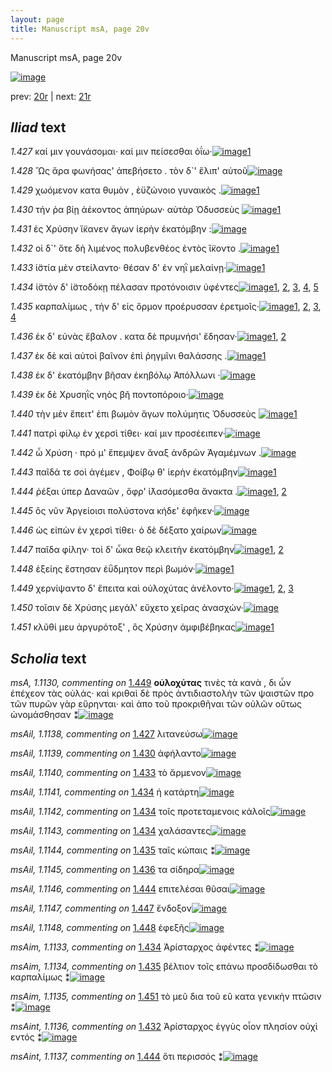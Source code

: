 ```yaml
---
layout: page
title: Manuscript msA, page 20v
---
```


Manuscript msA, page 20v

[![image](http://www.homermultitext.org/iipsrv?OBJ=IIP,1.0&FIF=/project/homer/pyramidal/deepzoom/hmt/vaimg/2017a/VA020VN_0522.tif&WID=100&CVT=JPEG)](http://www.homermultitext.org/ict2/?urn=urn:cite2:hmt:vaimg.2017a:VA020VN_0522)

prev:  [20r](../20r) | next:  [21r](../21r)

## *Iliad* text

*1.427* <a id="1.427"/> καί μιν γουνάσομαι· καί μιν πείσεσθαι ὀΐω·[![image](http://www.homermultitext.org/iipsrv?OBJ=IIP,1.0&FIF=/project/homer/pyramidal/deepzoom/hmt/vaimg/2017a/VA020VN_0522.tif&RGN=0.507,0.2156,0.329,0.0293&WID=1000&CVT=JPEG)](http://www.homermultitext.org/ict2/?urn=urn:cite2:hmt:vaimg.2017a:VA020VN_0522@0.507,0.2156,0.329,0.0293)[1](#msAil_1.1138)

*1.428* <a id="1.428"/> Ὣς ἄρα φωνήσας' ἀπεβήσετο . τὸν δ`' ἔλιπ' αὐτοῦ[![image](http://www.homermultitext.org/iipsrv?OBJ=IIP,1.0&FIF=/project/homer/pyramidal/deepzoom/hmt/vaimg/2017a/VA020VN_0522.tif&RGN=0.504,0.2359,0.344,0.0293&WID=1000&CVT=JPEG)](http://www.homermultitext.org/ict2/?urn=urn:cite2:hmt:vaimg.2017a:VA020VN_0522@0.504,0.2359,0.344,0.0293)

*1.429* <a id="1.429"/> χωόμενον κατα θυμὸν , ἐϋζώνοιο γυναικὸς .[![image](http://www.homermultitext.org/iipsrv?OBJ=IIP,1.0&FIF=/project/homer/pyramidal/deepzoom/hmt/vaimg/2017a/VA020VN_0522.tif&RGN=0.503,0.2562,0.344,0.0293&WID=1000&CVT=JPEG)](http://www.homermultitext.org/ict2/?urn=urn:cite2:hmt:vaimg.2017a:VA020VN_0522@0.503,0.2562,0.344,0.0293)[1](#msAim_1.1132)

*1.430* <a id="1.430"/> τήν ῥα βίῃ ἀέκοντος ἀπηύρων· αὐτὰρ Ὀδυσσεὺς 				[![image](http://www.homermultitext.org/iipsrv?OBJ=IIP,1.0&FIF=/project/homer/pyramidal/deepzoom/hmt/vaimg/2017a/VA020VN_0522.tif&RGN=0.51,0.269,0.367,0.0346&WID=1000&CVT=JPEG)](http://www.homermultitext.org/ict2/?urn=urn:cite2:hmt:vaimg.2017a:VA020VN_0522@0.51,0.269,0.367,0.0346)[1](#msAil_1.1139)

*1.431* <a id="1.431"/> ἐς Χρύσην ἵ̈κανεν ἄγων 					ἱερὴν ἑκατόμβην :[![image](http://www.homermultitext.org/iipsrv?OBJ=IIP,1.0&FIF=/project/homer/pyramidal/deepzoom/hmt/vaimg/2017a/VA020VN_0522.tif&RGN=0.509,0.2915,0.335,0.0316&WID=1000&CVT=JPEG)](http://www.homermultitext.org/ict2/?urn=urn:cite2:hmt:vaimg.2017a:VA020VN_0522@0.509,0.2915,0.335,0.0316)

*1.432* <a id="1.432"/> οἱ δ`' ὅτε δὴ λιμένος πολυβενθέος ἐντὸς ἵ̈κοντο .[![image](http://www.homermultitext.org/iipsrv?OBJ=IIP,1.0&FIF=/project/homer/pyramidal/deepzoom/hmt/vaimg/2017a/VA020VN_0522.tif&RGN=0.513,0.311,0.348,0.0316&WID=1000&CVT=JPEG)](http://www.homermultitext.org/ict2/?urn=urn:cite2:hmt:vaimg.2017a:VA020VN_0522@0.513,0.311,0.348,0.0316)[1](#msAint_1.1136)

*1.433* <a id="1.433"/> ἱ̈στία μὲν στείλαντο· θέσαν δ' ἐν νηῒ μελαίνῃ·[![image](http://www.homermultitext.org/iipsrv?OBJ=IIP,1.0&FIF=/project/homer/pyramidal/deepzoom/hmt/vaimg/2017a/VA020VN_0522.tif&RGN=0.51,0.3306,0.348,0.0316&WID=1000&CVT=JPEG)](http://www.homermultitext.org/ict2/?urn=urn:cite2:hmt:vaimg.2017a:VA020VN_0522@0.51,0.3306,0.348,0.0316)[1](#msAil_1.1140)

*1.434* <a id="1.434"/> ἱ̈στὸν δ' ἱ̈στοδόκῃ πέλασαν προτόνοισιν ὑφέντες[![image](http://www.homermultitext.org/iipsrv?OBJ=IIP,1.0&FIF=/project/homer/pyramidal/deepzoom/hmt/vaimg/2017a/VA020VN_0522.tif&RGN=0.512,0.3494,0.359,0.0338&WID=1000&CVT=JPEG)](http://www.homermultitext.org/ict2/?urn=urn:cite2:hmt:vaimg.2017a:VA020VN_0522@0.512,0.3494,0.359,0.0338)[1](#msAim_1.1133), [2](#msA_1.1122), [3](#msAil_1.1142), [4](#msAil_1.1141), [5](#msAil_1.1143)

*1.435* <a id="1.435"/> καρπαλίμως , τὴν δ' εἰς ὅρμον προέρυσσαν ἐρετμοῖς·[![image](http://www.homermultitext.org/iipsrv?OBJ=IIP,1.0&FIF=/project/homer/pyramidal/deepzoom/hmt/vaimg/2017a/VA020VN_0522.tif&RGN=0.513,0.3666,0.376,0.0338&WID=1000&CVT=JPEG)](http://www.homermultitext.org/ict2/?urn=urn:cite2:hmt:vaimg.2017a:VA020VN_0522@0.513,0.3666,0.376,0.0338)[1](#msA_1.1121), [2](#msAim_1.1134), [3](#msA_1.1123), [4](#msAil_1.1144)

*1.436* <a id="1.436"/> ἐκ δ' εὐνὰς ἔβαλον . κατα δὲ πρυμνήσι' ἔδησαν·[![image](http://www.homermultitext.org/iipsrv?OBJ=IIP,1.0&FIF=/project/homer/pyramidal/deepzoom/hmt/vaimg/2017a/VA020VN_0522.tif&RGN=0.505,0.3877,0.369,0.0301&WID=1000&CVT=JPEG)](http://www.homermultitext.org/ict2/?urn=urn:cite2:hmt:vaimg.2017a:VA020VN_0522@0.505,0.3877,0.369,0.0301)[1](#msAil_1.1145), [2](#msA_1.1124)

*1.437* <a id="1.437"/> ἐκ δὲ καὶ αὐτοὶ βαῖνον ἐπὶ ῥηγμῖνι θαλάσσης .[![image](http://www.homermultitext.org/iipsrv?OBJ=IIP,1.0&FIF=/project/homer/pyramidal/deepzoom/hmt/vaimg/2017a/VA020VN_0522.tif&RGN=0.504,0.4042,0.369,0.0301&WID=1000&CVT=JPEG)](http://www.homermultitext.org/ict2/?urn=urn:cite2:hmt:vaimg.2017a:VA020VN_0522@0.504,0.4042,0.369,0.0301)[1](#msA_1.1125)

*1.438* <a id="1.438"/> ἐκ δ' ἑκατόμβην βῆσαν ἑκηβόλῳ Ἀπόλλωνι ·[![image](http://www.homermultitext.org/iipsrv?OBJ=IIP,1.0&FIF=/project/homer/pyramidal/deepzoom/hmt/vaimg/2017a/VA020VN_0522.tif&RGN=0.504,0.423,0.369,0.0301&WID=1000&CVT=JPEG)](http://www.homermultitext.org/ict2/?urn=urn:cite2:hmt:vaimg.2017a:VA020VN_0522@0.504,0.423,0.369,0.0301)

*1.439* <a id="1.439"/> ἐκ δὲ Χρυσηῒς νηὸς βῆ 					ποντοπόροιο·[![image](http://www.homermultitext.org/iipsrv?OBJ=IIP,1.0&FIF=/project/homer/pyramidal/deepzoom/hmt/vaimg/2017a/VA020VN_0522.tif&RGN=0.503,0.4455,0.321,0.0301&WID=1000&CVT=JPEG)](http://www.homermultitext.org/ict2/?urn=urn:cite2:hmt:vaimg.2017a:VA020VN_0522@0.503,0.4455,0.321,0.0301)

*1.440* <a id="1.440"/> τὴν μὲν ἔπειτ' ἐπι βωμὸν ἄγων πολύμητις Ὀδυσσεὺς 				[![image](http://www.homermultitext.org/iipsrv?OBJ=IIP,1.0&FIF=/project/homer/pyramidal/deepzoom/hmt/vaimg/2017a/VA020VN_0522.tif&RGN=0.508,0.4591,0.384,0.0346&WID=1000&CVT=JPEG)](http://www.homermultitext.org/ict2/?urn=urn:cite2:hmt:vaimg.2017a:VA020VN_0522@0.508,0.4591,0.384,0.0346)[1](#msA_1.1126)

*1.441* <a id="1.441"/> πατρὶ φίλῳ ἐν χερσὶ τίθει· καί μιν προσέειπεν·[![image](http://www.homermultitext.org/iipsrv?OBJ=IIP,1.0&FIF=/project/homer/pyramidal/deepzoom/hmt/vaimg/2017a/VA020VN_0522.tif&RGN=0.51,0.4816,0.368,0.0308&WID=1000&CVT=JPEG)](http://www.homermultitext.org/ict2/?urn=urn:cite2:hmt:vaimg.2017a:VA020VN_0522@0.51,0.4816,0.368,0.0308)

*1.442* <a id="1.442"/> ὦ Χρύση · πρό μ' ἔπεμψεν 					ἄναξ ἀνδρῶν Ἀγαμέμνων .[![image](http://www.homermultitext.org/iipsrv?OBJ=IIP,1.0&FIF=/project/homer/pyramidal/deepzoom/hmt/vaimg/2017a/VA020VN_0522.tif&RGN=0.509,0.5004,0.368,0.0308&WID=1000&CVT=JPEG)](http://www.homermultitext.org/ict2/?urn=urn:cite2:hmt:vaimg.2017a:VA020VN_0522@0.509,0.5004,0.368,0.0308)

*1.443* <a id="1.443"/> παῖδά τε σοὶ ἀγέμεν , Φοίβῳ θ' ἱερὴν ἑκατόμβην[![image](http://www.homermultitext.org/iipsrv?OBJ=IIP,1.0&FIF=/project/homer/pyramidal/deepzoom/hmt/vaimg/2017a/VA020VN_0522.tif&RGN=0.513,0.5169,0.374,0.0338&WID=1000&CVT=JPEG)](http://www.homermultitext.org/ict2/?urn=urn:cite2:hmt:vaimg.2017a:VA020VN_0522@0.513,0.5169,0.374,0.0338)[1](#msA_1.1127)

*1.444* <a id="1.444"/> ῥέξαι ὑπερ Δαναῶν , 					ὄφρ' ἱ̈λασόμεσθα ἄνακτα .[![image](http://www.homermultitext.org/iipsrv?OBJ=IIP,1.0&FIF=/project/homer/pyramidal/deepzoom/hmt/vaimg/2017a/VA020VN_0522.tif&RGN=0.513,0.5364,0.356,0.0323&WID=1000&CVT=JPEG)](http://www.homermultitext.org/ict2/?urn=urn:cite2:hmt:vaimg.2017a:VA020VN_0522@0.513,0.5364,0.356,0.0323)[1](#msAint_1.1137), [2](#msAil_1.1146)

*1.445* <a id="1.445"/> ὃς νῦν Ἀργείοισι 					πολύστονα κήδε' ἐφῆκεν·[![image](http://www.homermultitext.org/iipsrv?OBJ=IIP,1.0&FIF=/project/homer/pyramidal/deepzoom/hmt/vaimg/2017a/VA020VN_0522.tif&RGN=0.516,0.556,0.333,0.0323&WID=1000&CVT=JPEG)](http://www.homermultitext.org/ict2/?urn=urn:cite2:hmt:vaimg.2017a:VA020VN_0522@0.516,0.556,0.333,0.0323)

*1.446* <a id="1.446"/> ὡς εἰπὼν ἐν χερσὶ τίθει· ὁ δὲ δέξατο χαίρων[![image](http://www.homermultitext.org/iipsrv?OBJ=IIP,1.0&FIF=/project/homer/pyramidal/deepzoom/hmt/vaimg/2017a/VA020VN_0522.tif&RGN=0.517,0.577,0.344,0.0301&WID=1000&CVT=JPEG)](http://www.homermultitext.org/ict2/?urn=urn:cite2:hmt:vaimg.2017a:VA020VN_0522@0.517,0.577,0.344,0.0301)

*1.447* <a id="1.447"/> παῖδα φίλην· τοὶ δ' ὦκα θεῷ κλειτὴν ἑκατόμβην[![image](http://www.homermultitext.org/iipsrv?OBJ=IIP,1.0&FIF=/project/homer/pyramidal/deepzoom/hmt/vaimg/2017a/VA020VN_0522.tif&RGN=0.514,0.5935,0.39,0.0301&WID=1000&CVT=JPEG)](http://www.homermultitext.org/ict2/?urn=urn:cite2:hmt:vaimg.2017a:VA020VN_0522@0.514,0.5935,0.39,0.0301)[1](#msAil_1.1147), [2](#msA_1.1129)

*1.448* <a id="1.448"/> ἑξείης ἔστησαν ἐΰδμητον περὶ βωμόν·[![image](http://www.homermultitext.org/iipsrv?OBJ=IIP,1.0&FIF=/project/homer/pyramidal/deepzoom/hmt/vaimg/2017a/VA020VN_0522.tif&RGN=0.516,0.6138,0.317,0.0331&WID=1000&CVT=JPEG)](http://www.homermultitext.org/ict2/?urn=urn:cite2:hmt:vaimg.2017a:VA020VN_0522@0.516,0.6138,0.317,0.0331)[1](#msAil_1.1148)

*1.449* <a id="1.449"/> χερνίψαντο δ' ἔπειτα καὶ οὐλοχύτας ἀνέλοντο·[![image](http://www.homermultitext.org/iipsrv?OBJ=IIP,1.0&FIF=/project/homer/pyramidal/deepzoom/hmt/vaimg/2017a/VA020VN_0522.tif&RGN=0.515,0.6326,0.362,0.0331&WID=1000&CVT=JPEG)](http://www.homermultitext.org/ict2/?urn=urn:cite2:hmt:vaimg.2017a:VA020VN_0522@0.515,0.6326,0.362,0.0331)[1](#msA_1.1131), [2](#msA_1.1130), [3](#msAil_1.1149)

*1.450* <a id="1.450"/> τοῖσιν δὲ Χρύσης μεγάλ' 					εὔχετο χεῖρας ἀνασχών·[![image](http://www.homermultitext.org/iipsrv?OBJ=IIP,1.0&FIF=/project/homer/pyramidal/deepzoom/hmt/vaimg/2017a/VA020VN_0522.tif&RGN=0.518,0.6491,0.369,0.0331&WID=1000&CVT=JPEG)](http://www.homermultitext.org/ict2/?urn=urn:cite2:hmt:vaimg.2017a:VA020VN_0522@0.518,0.6491,0.369,0.0331)

*1.451* <a id="1.451"/> κλῦθί μευ ἀργυρότοξ' , ὃς Χρύσην ἀμφιβέβηκας[![image](http://www.homermultitext.org/iipsrv?OBJ=IIP,1.0&FIF=/project/homer/pyramidal/deepzoom/hmt/vaimg/2017a/VA020VN_0522.tif&RGN=0.518,0.6672,0.375,0.0331&WID=1000&CVT=JPEG)](http://www.homermultitext.org/ict2/?urn=urn:cite2:hmt:vaimg.2017a:VA020VN_0522@0.518,0.6672,0.375,0.0331)[1](#msAim_1.1135)

## *Scholia* text

*msA, 1.1130, commenting on* [1.449](#1.449)  <a id="msA_1.1130"/> **οὐλοχύτας** τινὲς τὰ κανὰ , δι ὦν ἐπέχεον τὰς οὐλάς· καὶ κριθαὶ δὲ πρὸς ἀντιδιαστολὴν τῶν ψαιστῶν προ τῶν πυρῶν γὰρ εὕρηνται· καὶ ἀπο τοῦ προκριθῆναι τῶν οὐλῶν οὕτως ὠνομάσθησαν ⁑[![image](http://www.homermultitext.org/iipsrv?OBJ=IIP,1.0&FIF=/project/homer/pyramidal/deepzoom/hmt/vaimg/2017a/VA020VN_0522.tif&RGN=0.25276345,0.70594744,0.63117170,0.03457815&WID=1000&CVT=JPEG)](http://www.homermultitext.org/ict2/?urn=urn:cite2:hmt:vaimg.2017a:VA020VN_0522@0.25276345,0.70594744,0.63117170,0.03457815)

*msAil, 1.1138, commenting on* [1.427](#1.427)  <a id="msAil_1.1138"/> λιτανεύσω[![image](http://www.homermultitext.org/iipsrv?OBJ=IIP,1.0&FIF=/project/homer/pyramidal/deepzoom/hmt/vaimg/2017a/VA020VN_0522.tif&RGN=0.59174650,0.21521438,0.04310980,0.01217151&WID=1000&CVT=JPEG)](http://www.homermultitext.org/ict2/?urn=urn:cite2:hmt:vaimg.2017a:VA020VN_0522@0.59174650,0.21521438,0.04310980,0.01217151)

*msAil, 1.1139, commenting on* [1.430](#1.430)  <a id="msAil_1.1139"/> ἀφήλαντο[![image](http://www.homermultitext.org/iipsrv?OBJ=IIP,1.0&FIF=/project/homer/pyramidal/deepzoom/hmt/vaimg/2017a/VA020VN_0522.tif&RGN=0.70081061,0.27247580,0.04163596,0.01300138&WID=1000&CVT=JPEG)](http://www.homermultitext.org/ict2/?urn=urn:cite2:hmt:vaimg.2017a:VA020VN_0522@0.70081061,0.27247580,0.04163596,0.01300138)

*msAil, 1.1140, commenting on* [1.433](#1.433)  <a id="msAil_1.1140"/> τὸ ἄρμενον[![image](http://www.homermultitext.org/iipsrv?OBJ=IIP,1.0&FIF=/project/homer/pyramidal/deepzoom/hmt/vaimg/2017a/VA020VN_0522.tif&RGN=0.53647752,0.33112033,0.04532056,0.00995851&WID=1000&CVT=JPEG)](http://www.homermultitext.org/ict2/?urn=urn:cite2:hmt:vaimg.2017a:VA020VN_0522@0.53647752,0.33112033,0.04532056,0.00995851)

*msAil, 1.1141, commenting on* [1.434](#1.434)  <a id="msAil_1.1141"/> ἡ κατάρτη[![image](http://www.homermultitext.org/iipsrv?OBJ=IIP,1.0&FIF=/project/homer/pyramidal/deepzoom/hmt/vaimg/2017a/VA020VN_0522.tif&RGN=0.52837141,0.35103734,0.04053058,0.01023513&WID=1000&CVT=JPEG)](http://www.homermultitext.org/ict2/?urn=urn:cite2:hmt:vaimg.2017a:VA020VN_0522@0.52837141,0.35103734,0.04053058,0.01023513)

*msAil, 1.1142, commenting on* [1.434](#1.434)  <a id="msAil_1.1142"/> τοῖς προτεταμενοις κάλοῖς[![image](http://www.homermultitext.org/iipsrv?OBJ=IIP,1.0&FIF=/project/homer/pyramidal/deepzoom/hmt/vaimg/2017a/VA020VN_0522.tif&RGN=0.74207811,0.34910097,0.08364038,0.01272476&WID=1000&CVT=JPEG)](http://www.homermultitext.org/ict2/?urn=urn:cite2:hmt:vaimg.2017a:VA020VN_0522@0.74207811,0.34910097,0.08364038,0.01272476)

*msAil, 1.1143, commenting on* [1.434](#1.434)  <a id="msAil_1.1143"/> χαλάσαντες[![image](http://www.homermultitext.org/iipsrv?OBJ=IIP,1.0&FIF=/project/homer/pyramidal/deepzoom/hmt/vaimg/2017a/VA020VN_0522.tif&RGN=0.83677229,0.35048409,0.04458364,0.00968188&WID=1000&CVT=JPEG)](http://www.homermultitext.org/ict2/?urn=urn:cite2:hmt:vaimg.2017a:VA020VN_0522@0.83677229,0.35048409,0.04458364,0.00968188)

*msAil, 1.1144, commenting on* [1.435](#1.435)  <a id="msAil_1.1144"/> ταῖς κώπαις ⁑[![image](http://www.homermultitext.org/iipsrv?OBJ=IIP,1.0&FIF=/project/homer/pyramidal/deepzoom/hmt/vaimg/2017a/VA020VN_0522.tif&RGN=0.84119381,0.36818811,0.05158438,0.00885201&WID=1000&CVT=JPEG)](http://www.homermultitext.org/ict2/?urn=urn:cite2:hmt:vaimg.2017a:VA020VN_0522@0.84119381,0.36818811,0.05158438,0.00885201)

*msAil, 1.1145, commenting on* [1.436](#1.436)  <a id="msAil_1.1145"/> τα σίδηρα[![image](http://www.homermultitext.org/iipsrv?OBJ=IIP,1.0&FIF=/project/homer/pyramidal/deepzoom/hmt/vaimg/2017a/VA020VN_0522.tif&RGN=0.54495210,0.38865837,0.04126750,0.01078838&WID=1000&CVT=JPEG)](http://www.homermultitext.org/ict2/?urn=urn:cite2:hmt:vaimg.2017a:VA020VN_0522@0.54495210,0.38865837,0.04126750,0.01078838)

*msAil, 1.1146, commenting on* [1.444](#1.444)  <a id="msAil_1.1146"/> επιτελέσαι θῦσαι[![image](http://www.homermultitext.org/iipsrv?OBJ=IIP,1.0&FIF=/project/homer/pyramidal/deepzoom/hmt/vaimg/2017a/VA020VN_0522.tif&RGN=0.54274134,0.54052559,0.07221813,0.00912863&WID=1000&CVT=JPEG)](http://www.homermultitext.org/ict2/?urn=urn:cite2:hmt:vaimg.2017a:VA020VN_0522@0.54274134,0.54052559,0.07221813,0.00912863)

*msAil, 1.1147, commenting on* [1.447](#1.447)  <a id="msAil_1.1147"/> ἔνδοξον[![image](http://www.homermultitext.org/iipsrv?OBJ=IIP,1.0&FIF=/project/homer/pyramidal/deepzoom/hmt/vaimg/2017a/VA020VN_0522.tif&RGN=0.78297716,0.59336100,0.03795136,0.01272476&WID=1000&CVT=JPEG)](http://www.homermultitext.org/ict2/?urn=urn:cite2:hmt:vaimg.2017a:VA020VN_0522@0.78297716,0.59336100,0.03795136,0.01272476)

*msAil, 1.1148, commenting on* [1.448](#1.448)  <a id="msAil_1.1148"/> ἐφεξῆς[![image](http://www.homermultitext.org/iipsrv?OBJ=IIP,1.0&FIF=/project/homer/pyramidal/deepzoom/hmt/vaimg/2017a/VA020VN_0522.tif&RGN=0.55158438,0.61466113,0.03279293,0.01106501&WID=1000&CVT=JPEG)](http://www.homermultitext.org/ict2/?urn=urn:cite2:hmt:vaimg.2017a:VA020VN_0522@0.55158438,0.61466113,0.03279293,0.01106501)

*msAim, 1.1133, commenting on* [1.434](#1.434)  <a id="msAim_1.1133"/> Ἀρίσταρχος ἀφέντες ⁑[![image](http://www.homermultitext.org/iipsrv?OBJ=IIP,1.0&FIF=/project/homer/pyramidal/deepzoom/hmt/vaimg/2017a/VA020VN_0522.tif&RGN=0.44878408,0.35795297,0.05453206,0.02655602&WID=1000&CVT=JPEG)](http://www.homermultitext.org/ict2/?urn=urn:cite2:hmt:vaimg.2017a:VA020VN_0522@0.44878408,0.35795297,0.05453206,0.02655602)

*msAim, 1.1134, commenting on* [1.435](#1.435)  <a id="msAim_1.1134"/> βέλτιον τοῖς επάνω προσδίδωσθαι τὸ καρπαλίμως ⁑[![image](http://www.homermultitext.org/iipsrv?OBJ=IIP,1.0&FIF=/project/homer/pyramidal/deepzoom/hmt/vaimg/2017a/VA020VN_0522.tif&RGN=0.44694178,0.38035961,0.06669123,0.03900415&WID=1000&CVT=JPEG)](http://www.homermultitext.org/ict2/?urn=urn:cite2:hmt:vaimg.2017a:VA020VN_0522@0.44694178,0.38035961,0.06669123,0.03900415)

*msAim, 1.1135, commenting on* [1.451](#1.451)  <a id="msAim_1.1135"/> τὸ μεῦ δια τοῦ εῦ κατα γενικὴν πτῶσιν ⁑[![image](http://www.homermultitext.org/iipsrv?OBJ=IIP,1.0&FIF=/project/homer/pyramidal/deepzoom/hmt/vaimg/2017a/VA020VN_0522.tif&RGN=0.44362564,0.67828492,0.06927045,0.03070539&WID=1000&CVT=JPEG)](http://www.homermultitext.org/ict2/?urn=urn:cite2:hmt:vaimg.2017a:VA020VN_0522@0.44362564,0.67828492,0.06927045,0.03070539)

*msAint, 1.1136, commenting on* [1.432](#1.432)  <a id="msAint_1.1136"/> Ἀρίσταρχος ἐγγὺς οἷον πλησίον οὐχὶ εντός ⁑[![image](http://www.homermultitext.org/iipsrv?OBJ=IIP,1.0&FIF=/project/homer/pyramidal/deepzoom/hmt/vaimg/2017a/VA020VN_0522.tif&RGN=0.84929993,0.30677732,0.04863670,0.04315353&WID=1000&CVT=JPEG)](http://www.homermultitext.org/ict2/?urn=urn:cite2:hmt:vaimg.2017a:VA020VN_0522@0.84929993,0.30677732,0.04863670,0.04315353)

*msAint, 1.1137, commenting on* [1.444](#1.444)  <a id="msAint_1.1137"/> ὅτι περισσός ⁑[![image](http://www.homermultitext.org/iipsrv?OBJ=IIP,1.0&FIF=/project/homer/pyramidal/deepzoom/hmt/vaimg/2017a/VA020VN_0522.tif&RGN=0.85777450,0.54163209,0.05821665,0.01217151&WID=1000&CVT=JPEG)](http://www.homermultitext.org/ict2/?urn=urn:cite2:hmt:vaimg.2017a:VA020VN_0522@0.85777450,0.54163209,0.05821665,0.01217151)